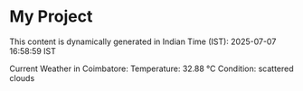 # My Project

This content is dynamically generated in Indian Time (IST): 2025-07-07 16:58:59 IST


Current Weather in Coimbatore:
Temperature: 32.88 °C
Condition: scattered clouds
